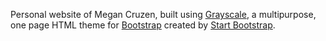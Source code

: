 Personal website of Megan Cruzen, built using [Grayscale](http://startbootstrap.com/template-overviews/grayscale/), a multipurpose, one page HTML theme for [Bootstrap](http://getbootstrap.com/) created by [Start Bootstrap](http://startbootstrap.com/).


